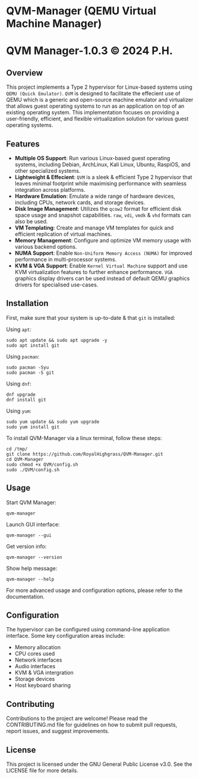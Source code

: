 # QVM-Manager (QEMU Virtual Machine Manager)

# QVM Manager-1.0.3 © 2024 P.H.

## Overview

This project implements a Type 2 hypervisor for Linux-based systems using `QEMU (Quick Emulator)`. `QVM` is designed to facilitate the effecient use of QEMU which is a generic and open-source machine emulator and virtualizer that allows guest operating systems to run as an application on top of an existing operating system. This implementation focuses on providing a user-friendly, efficient, and flexible virtualization solution for various guest operating systems.

## Features

- **Multiple OS Support**: Run various Linux-based guest operating systems, including Debian, ArchLinux, Kali Linux, Ubuntu, RaspiOS, and other specialized systems.
- **Lightweight & Effecient**: `QVM` is a sleek & efficient Type 2 hypervisor that leaves minimal footprint while maximising performance with seamless integration across platforms.
- **Hardware Emulation**: Emulate a wide range of hardware devices, including CPUs, network cards, and storage devices.
- **Disk Image Management**: Utilizes the `qcow2` format for efficient disk space usage and snapshot capabilities. `raw`, `vdi`, `vmdk` & `vhd` formats can also be used.
- **VM Templating**: Create and manage VM templates for quick and efficient replication of virtual machines.
- **Memory Management**: Configure and optimize VM memory usage with various backend options.
- **NUMA Support**: Enable `Non-Uniform Memory Access (NUMA)` for improved performance in multi-processor systems.
- **KVM & VGA Support**: Enable `Kernel Virtual Machine` support and use KVM virtualization features to further enhance performance. `VGA` graphics display drivers can be used instead of default QEMU graphics drivers for specialised use-cases.

## Installation

First, make sure that your system is up-to-date & that `git` is installed:

Using `apt`:
```
sudo apt update && sudo apt upgrade -y
sudo apt install git
```
Using `pacman`:
```
sudo pacman -Syu
sudo pacman -S git
```
Using `dnf`:
```
dnf upgrade
dnf install git
```
Using `yum`:
```
sudo yum update && sudo yum upgrade
sudo yum install git
```
To install QVM-Manager via a linux terminal, follow these steps:
```
cd /tmp/
git clone https://github.com/RoyalHighgrass/QVM-Manager.git
cd QVM-Manager
sudo chmod +x QVM/config.sh
sudo ./QVM/config.sh
```

## Usage

Start QVM Manager:
```
qvm-manager
```
Launch GUI interface:
```
qvm-manager --gui
```
Get version info:
```
qvm-manager --version
```
Show help message:
```
qvm-manager --help
```

For more advanced usage and configuration options, please refer to the documentation.

## Configuration

The hypervisor can be configured using command-line application interface. Some key configuration areas include:

- Memory allocation
- CPU cores used
- Network interfaces
- Audio interfaces
- KVM & VGA intergration
- Storage devices
- Host keyboard sharing

## Contributing

Contributions to the project are welcome! Please read the CONTRIBUTING.md file for guidelines on how to submit pull requests, report issues, and suggest improvements.

## License

This project is licensed under the GNU General Public License v3.0. See the LICENSE file for more details.
